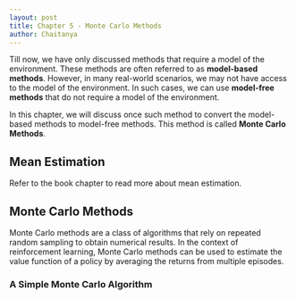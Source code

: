 ```yaml
---
layout: post
title: Chapter 5 - Monte Carlo Methods
author: Chaitanya
---
```


Till now, we have only discussed methods that require a model of the environment. These methods are often referred to as **model-based methods**. However, in many real-world scenarios, we may not have access to the model of the environment. In such cases, we can use **model-free methods** that do not require a model of the environment.

In this chapter, we will discuss once such method to convert the model-based methods to model-free methods. This method is called **Monte Carlo Methods**.

## Mean Estimation

Refer to the book chapter to read more about mean estimation.

## Monte Carlo Methods

Monte Carlo methods are a class of algorithms that rely on repeated random sampling to obtain numerical results. In the context of reinforcement learning, Monte Carlo methods can be used to estimate the value function of a policy by averaging the returns from multiple episodes.

### A Simple Monte Carlo Algorithm